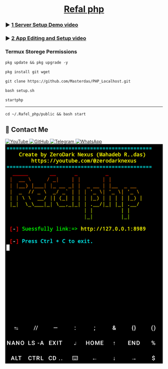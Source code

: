 <h1 align="center"><u>Refal php</u></h1>


### ▶️ [1 Server Setup Demo video](https)

### ▶️ [2 App Editing and Setup video](https)
### Termux Storege Permissions 

```
pkg update && pkg upgrade -y
```
```
pkg install git wget
```
```
git clone https://github.com/Masterdas/PHP_Localhost.git
```
```
bash setup.sh
```
```
startphp
```
---
```
cd ~/.Rafel_php/public && bash start
```


## 📌 Contact Me  

<a href="https://youtube.com/@zerodarknexus">
  <img src="https://img.shields.io/badge/YouTube-FF0000?style=for-the-badge&logo=youtube&logoColor=white" alt="YouTube">
</a>  

<a href="https://github.com/Masterdas?tab=repositories">
  <img src="https://img.shields.io/badge/GitHub-000000?style=for-the-badge&logo=github&logoColor=white" alt="GitHub">
</a>  

<a href="https://t.me/ZeroHackNexus">
  <img src="https://img.shields.io/badge/Telegram-26A5E4?style=for-the-badge&logo=telegram&logoColor=white" alt="Telegram">
</a>  

<a href="https://chat.whatsapp.com/II35pNaN25rHqnUmqXK6ag">
  <img src="https://img.shields.io/badge/WhatsApp-25D366?style=for-the-badge&logo=whatsapp&logoColor=white" alt="WhatsApp">
</a>
<a href="http" target="_blank">
  <img src="https://raw.githubusercontent.com/Masterdas/PHP_Localhost/refs/heads/main/Screenshot_2025_0509_191339.png" alt="Android Kali Image">
</a>
